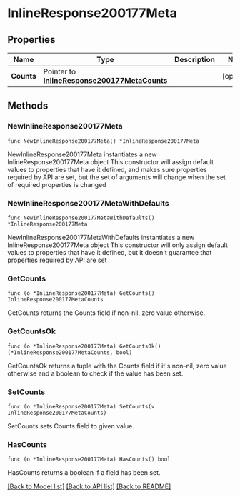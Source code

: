 # InlineResponse200177Meta

## Properties

Name | Type | Description | Notes
------------ | ------------- | ------------- | -------------
**Counts** | Pointer to [**InlineResponse200177MetaCounts**](InlineResponse200177MetaCounts.md) |  | [optional] 

## Methods

### NewInlineResponse200177Meta

`func NewInlineResponse200177Meta() *InlineResponse200177Meta`

NewInlineResponse200177Meta instantiates a new InlineResponse200177Meta object
This constructor will assign default values to properties that have it defined,
and makes sure properties required by API are set, but the set of arguments
will change when the set of required properties is changed

### NewInlineResponse200177MetaWithDefaults

`func NewInlineResponse200177MetaWithDefaults() *InlineResponse200177Meta`

NewInlineResponse200177MetaWithDefaults instantiates a new InlineResponse200177Meta object
This constructor will only assign default values to properties that have it defined,
but it doesn't guarantee that properties required by API are set

### GetCounts

`func (o *InlineResponse200177Meta) GetCounts() InlineResponse200177MetaCounts`

GetCounts returns the Counts field if non-nil, zero value otherwise.

### GetCountsOk

`func (o *InlineResponse200177Meta) GetCountsOk() (*InlineResponse200177MetaCounts, bool)`

GetCountsOk returns a tuple with the Counts field if it's non-nil, zero value otherwise
and a boolean to check if the value has been set.

### SetCounts

`func (o *InlineResponse200177Meta) SetCounts(v InlineResponse200177MetaCounts)`

SetCounts sets Counts field to given value.

### HasCounts

`func (o *InlineResponse200177Meta) HasCounts() bool`

HasCounts returns a boolean if a field has been set.


[[Back to Model list]](../README.md#documentation-for-models) [[Back to API list]](../README.md#documentation-for-api-endpoints) [[Back to README]](../README.md)


